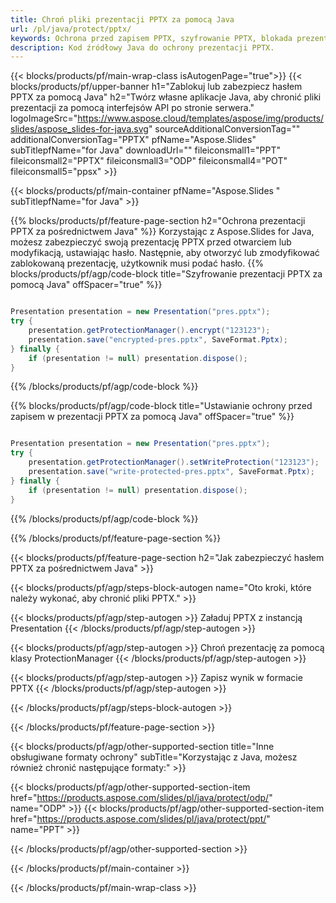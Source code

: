 ```yaml
---
title: Chroń pliki prezentacji PPTX za pomocą Java
url: /pl/java/protect/pptx/
keywords: Ochrona przed zapisem PPTX, szyfrowanie PPTX, blokada prezentacji PPTX, ochrona PPTX
description: Kod źródłowy Java do ochrony prezentacji PPTX.
---
```


{{< blocks/products/pf/main-wrap-class isAutogenPage="true">}}
{{< blocks/products/pf/upper-banner h1="Zablokuj lub zabezpiecz hasłem PPTX za pomocą Java" h2="Twórz własne aplikacje Java, aby chronić pliki prezentacji za pomocą interfejsów API po stronie serwera." logoImageSrc="https://www.aspose.cloud/templates/aspose/img/products/slides/aspose_slides-for-java.svg" sourceAdditionalConversionTag="" additionalConversionTag="PPTX" pfName="Aspose.Slides" subTitlepfName="for Java" downloadUrl="" fileiconsmall1="PPT" fileiconsmall2="PPTX" fileiconsmall3="ODP" fileiconsmall4="POT" fileiconsmall5="ppsx" >}}

{{< blocks/products/pf/main-container pfName="Aspose.Slides " subTitlepfName="for Java" >}}

{{% blocks/products/pf/feature-page-section  h2="Ochrona prezentacji PPTX za pośrednictwem Java" %}}
Korzystając z Aspose.Slides for Java, możesz zabezpieczyć swoją prezentację PPTX przed otwarciem lub modyfikacją, ustawiając hasło. Następnie, aby otworzyć lub zmodyfikować zablokowaną prezentację, użytkownik musi podać hasło.
{{% blocks/products/pf/agp/code-block title="Szyfrowanie prezentacji PPTX za pomocą Java" offSpacer="true" %}}

```java

Presentation presentation = new Presentation("pres.pptx");
try {
    presentation.getProtectionManager().encrypt("123123");
    presentation.save("encrypted-pres.pptx", SaveFormat.Pptx);
} finally {
    if (presentation != null) presentation.dispose();
}
```

{{% /blocks/products/pf/agp/code-block %}}

{{% blocks/products/pf/agp/code-block title="Ustawianie ochrony przed zapisem w prezentacji PPTX za pomocą Java" offSpacer="true" %}}

```java

Presentation presentation = new Presentation("pres.pptx");
try {
    presentation.getProtectionManager().setWriteProtection("123123");
    presentation.save("write-protected-pres.pptx", SaveFormat.Pptx);
} finally {
    if (presentation != null) presentation.dispose();
}
```

{{% /blocks/products/pf/agp/code-block %}}

{{% /blocks/products/pf/feature-page-section %}}

{{< blocks/products/pf/feature-page-section  h2="Jak zabezpieczyć hasłem PPTX za pośrednictwem Java" >}}

{{< blocks/products/pf/agp/steps-block-autogen name="Oto kroki, które należy wykonać, aby chronić pliki PPTX." >}}

{{< blocks/products/pf/agp/step-autogen >}}
Załaduj PPTX z instancją Presentation
{{< /blocks/products/pf/agp/step-autogen >}}

{{< blocks/products/pf/agp/step-autogen >}}
Chroń prezentację za pomocą klasy ProtectionManager
{{< /blocks/products/pf/agp/step-autogen >}}

{{< blocks/products/pf/agp/step-autogen >}}
Zapisz wynik w formacie PPTX
{{< /blocks/products/pf/agp/step-autogen >}}

{{< /blocks/products/pf/agp/steps-block-autogen >}}

{{< /blocks/products/pf/feature-page-section >}}

{{< blocks/products/pf/agp/other-supported-section title="Inne obsługiwane formaty ochrony" subTitle="Korzystając z Java, możesz również chronić następujące formaty:" >}}

{{< blocks/products/pf/agp/other-supported-section-item href="https://products.aspose.com/slides/pl/java/protect/odp/" name="ODP" >}}
{{< blocks/products/pf/agp/other-supported-section-item href="https://products.aspose.com/slides/pl/java/protect/ppt/" name="PPT" >}}


{{< /blocks/products/pf/agp/other-supported-section >}}

{{< /blocks/products/pf/main-container >}}
    
{{< /blocks/products/pf/main-wrap-class >}}